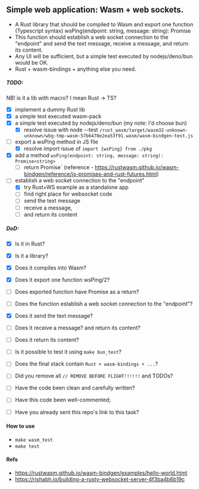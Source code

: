 ## Simple web application: Wasm + web sockets.

- A Rust library that should be compiled to Wasm and export one function (Typescript syntax)
wsPing(endpoint: string, message: string): Promise<string>
- This function should establish a web socket connection to the "endpoint" and send the text message, receive a message, and return its content.
- Any UI will be sufficient, but a simple test executed by nodejs/deno/bun would be OK. 
- Rust + wasm-bindings + anything else you need.

##### TODO:
NB! is it a lib with macro? I mean Rust -> TS?
- [x] implement a dummy Rust lib
- [x] a simple test executed wasm-pack
- [x] a simple test executed by nodejs/deno/bun (my note: I'd choose bun)
    - [x] resolve issue with node --test `/rust_wasm/target/wasm32-unknown-unknown/wbg-tmp-wasm-57b6470e2ea53f91.wasm/wasm-bindgen-test.js`

- [ ] export a wsPing method in JS file
    - [x] resolve import issue of `import {wsPing} from ./pkg`  
- [x] add a method `wsPing(endpoint: string, message: string): Promise<string>`
    - [ ] return Promise<string>` (reference - https://rustwasm.github.io/wasm-bindgen/reference/js-promises-and-rust-futures.html)
- [ ] establish a web socket connection to the "endpoint"
    - [x] try Rust+WS example as a standalone app
    - [ ] find right place for websocket code
    - [ ] send the text message
    - [ ] receive a message,
    - [ ] and return its content

##### DoD:
- [x] Is it in Rust?
- [x] Is it a library?
- [x] Does it compiles into Wasm?
- [x] Does it export one function wsPing/2?
- [ ] Does exported function have Promise<string> as a return?
- [ ] Does the function establish a web socket connection to the "endpoint"?
- [x] Does it send the text message?
- [ ] Does it receive a message? and return its content?
- [ ] Does it return its content?
- [ ] Is it possible to test it using `make bun_test`?
- [ ] Does the final stack contain `Rust + wasm-bindings + ...`?
- [ ] Did you remove all `// REMOVE BEFORE FLIGHT!!!!!!` and TODOs?
- [ ] Have the code been clean and carefully written?
- [ ] Have this code been well-commented;
- [ ] Have you already sent this repo's link to this task?


#### How to use
- `make wasm_test`
- `make test`







#### Refs
- https://rustwasm.github.io/wasm-bindgen/examples/hello-world.html
- https://rishabh.io/building-a-rusty-websocket-server-4f3ba4b6b19c
